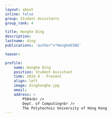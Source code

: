 ```yaml
---
layout: about
inline: false
group: Student Assistants
group_rank: 4

title: Honghe Ding
description: 
lastname: ding
publications: 'author^=*HongheDING'

teaser: 

profile:
    name: Honghe Ding
    position: Student Assistant
    time: 2024.9 - Present
    align: left
    image: dinghonghe.jpg
    email: 
    address: >
        P504<br />
        Dept. of Computing<br />
        The Polytechnic University of Hong Kong
---
```


<!-- # Student Assistants

**Wengyu ZHANG**

Student Assistant, Undergraduate Student, Department of Computing, The Hong Kong Polytechnic University

[Homepage](https://wengyuzhang.com)
[Google Scholar](https://scholar.google.com/citations?user=zgV2AIAAAAAJ)
[wengyu.zhang@connect.polyu.hk](mailto:wengyu.zhang@connect.polyu.hk) -->